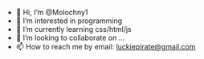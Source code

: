 - 👋 Hi, I’m @Molochny1
- 👀 I’m interested in programming
- 🌱 I’m currently learning css/html/js
- 💞️ I’m looking to collaborate on ...
- 📫 How to reach me by email: luckiepirate@gmail.com

<!---
Molochny1/Molochny1 is a ✨ special ✨ repository because its `README.md` (this file) appears on your GitHub profile.
You can click the Preview link to take a look at your changes.
--->
